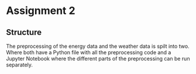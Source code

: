 # Assignment 2

## Structure
The preprocessing of the energy data and the weather data is spilt into two. Where both have a Python file with all the preprocessing code and a Jupyter Notebook where the different parts of the preprocessing can be run separately.

